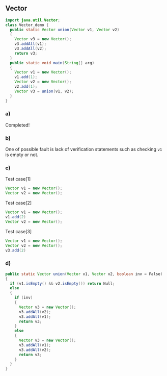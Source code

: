 ## Vector
```Java
import java.util.Vector;
class Vector_demo {
  public static Vector union(Vector v1, Vector v2)
  {
    Vector v3 = new Vector();
    v3.addAll(v1);
    v3.addAll(v2);
    return v3;
  }
  public static void main(String[] arg)
  {
    Vector v1 = new Vector();
    v1.add(1);
    Vector v2 = new Vector();
    v2.add(1);
    Vector v3 = union(v1, v2);
  }
}
```
### a)

Completed!

### b)

One of possible fault is lack of verification statements such as checking `v1` is empty or not.

### c)

Test case[1]
```Java
Vector v1 = new Vector();
Vector v2 = new Vector();
```

Test case[2]
```Java
Vector v1 = new Vector();
v1.add(2)
Vector v2 = new Vector();
```

Test case[3]
```Java
Vector v1 = new Vector();
Vector v2 = new Vector();
v3.add(2)
```

### d)
```Java
public static Vector union(Vector v1, Vector v2, boolean inv = False)
{
  if (v1.isEmpty() && v2.isEmpty()) return Null;
  else
  {
    if (inv)
    {
      Vector v3 = new Vector();
      v3.addAll(v2);
      v3.addAll(v1);
      return v3;
    }
    else
    {
      Vector v3 = new Vector();
      v3.addAll(v1);
      v3.addAll(v2);
      return v3;
    }
  }
}
```
